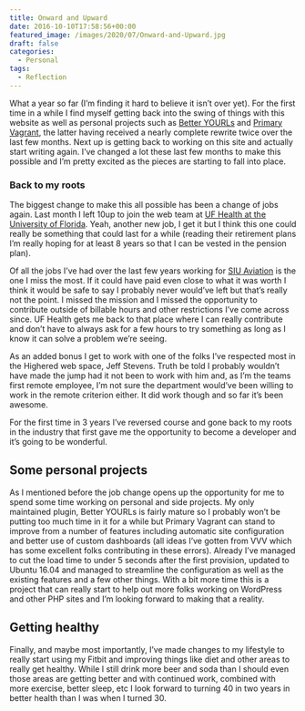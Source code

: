 ```yaml
---
title: Onward and Upward
date: 2016-10-10T17:58:56+00:00
featured_image: /images/2020/07/Onward-and-Upward.jpg
draft: false
categories:
  - Personal
tags:
  - Reflection
---
```


What a year so far (I’m finding it hard to believe it isn’t over yet). For the first time in a while I find myself getting back into the swing of things with this website as well as personal projects such as [Better YOURLs](https://wordpress.org/plugins/better-yourls/) and [Primary Vagrant](https://github.com/ChrisWiegman/primary-vagrant), the latter having received a nearly complete rewrite twice over the last few months. Next up is getting back to working on this site and actually start writing again. I’ve changed a lot these last few months to make this possible and I’m pretty excited as the pieces are starting to fall into place.

### Back to my roots

The biggest change to make this all possible has been a change of jobs again. Last month I left 10up to join the web team at [UF Health at the University of Florida](https://ufhealth.org). Yeah, another new job, I get it but I think this one could really be something that could last for a while (reading their retirement plans I’m really hoping for at least 8 years so that I can be vested in the pension plan).

Of all the jobs I’ve had over the last few years working for [SIU Aviation](http://www.aviation.siu.edu/) is the one I miss the most. If it could have paid even close to what it was worth I think it would be safe to say I probably never would’ve left but that’s really not the point. I missed the mission and I missed the opportunity to contribute outside of billable hours and other restrictions I’ve come across since. UF Health gets me back to that place where I can really contribute and don’t have to always ask for a few hours to try something as long as I know it can solve a problem we’re seeing.

As an added bonus I get to work with one of the folks I’ve respected most in the Highered web space, Jeff Stevens. Truth be told I probably wouldn’t have made the jump had it not been to work with him and, as I’m the teams first remote employee, I’m not sure the department would’ve been willing to work in the remote criterion either. It did work though and so far it’s been awesome.

For the first time in 3 years I’ve reversed course and gone back to my roots in the industry that first gave me the opportunity to become a developer and it’s going to be wonderful.

## Some personal projects

As I mentioned before the job change opens up the opportunity for me to spend some time working on personal and side projects. My only maintained plugin, Better YOURLs is fairly mature so I probably won’t be putting too much time in it for a while but Primary Vagrant can stand to improve from a number of features including automatic site configuration and better use of custom dashboards (all ideas I’ve gotten from VVV which has some excellent folks contributing in these errors). Already I’ve managed to cut the load time to under 5 seconds after the first provision, updated to Ubuntu 16.04 and managed to streamline the configuration as well as the existing features and a few other things. With a bit more time this is a project that can really start to help out more folks working on WordPress and other PHP sites and I’m looking forward to making that a reality.

## Getting healthy

Finally, and maybe most importantly, I’ve made changes to my lifestyle to really start using my Fitbit and improving things like diet and other areas to really get healthy. While I still drink more beer and soda than I should even those areas are getting better and with continued work, combined with more exercise, better sleep, etc I look forward to turning 40 in two years in better health than I was when I turned 30.